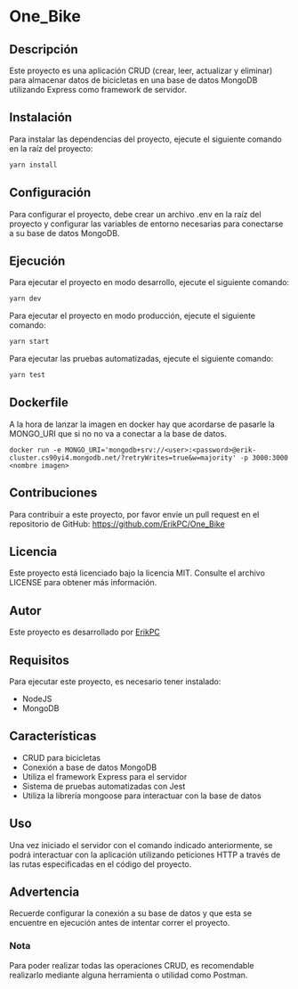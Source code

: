 # One_Bike

## Descripción

Este proyecto es una aplicación CRUD (crear, leer, actualizar y eliminar) para almacenar datos de bicicletas en una base de datos MongoDB utilizando Express como framework de servidor.

## Instalación

Para instalar las dependencias del proyecto, ejecute el siguiente comando en la raíz del proyecto:

```bash
yarn install
```

## Configuración

Para configurar el proyecto, debe crear un archivo .env en la raíz del proyecto y configurar las variables de entorno necesarias para conectarse a su base de datos MongoDB.

## Ejecución

Para ejecutar el proyecto en modo desarrollo, ejecute el siguiente comando:

```bash
yarn dev
```

Para ejecutar el proyecto en modo producción, ejecute el siguiente comando:

```bash
yarn start
```

Para ejecutar las pruebas automatizadas, ejecute el siguiente comando:

```bash
yarn test
```

## Dockerfile

A la hora de lanzar la imagen en docker hay que acordarse de pasarle la MONGO_URI que si no no va a conectar a la base de datos.

`docker run -e MONGO_URI='mongodb+srv://<user>:<password>@erik-cluster.cs90yi4.mongodb.net/?retryWrites=true&w=majority' -p 3000:3000 <nombre imagen>`

## Contribuciones

Para contribuir a este proyecto, por favor envíe un pull request en el repositorio de GitHub: https://github.com/ErikPC/One_Bike

## Licencia

Este proyecto está licenciado bajo la licencia MIT. Consulte el archivo LICENSE para obtener más información.

## Autor

Este proyecto es desarrollado por [ErikPC](https://github.com/ErikPC)

## Requisitos

Para ejecutar este proyecto, es necesario tener instalado:

- NodeJS
- MongoDB

## Características

- CRUD para bicicletas
- Conexión a base de datos MongoDB
- Utiliza el framework Express para el servidor
- Sistema de pruebas automatizadas con Jest
- Utiliza la librería mongoose para interactuar con la base de datos

## Uso

Una vez iniciado el servidor con el comando indicado anteriormente, se podrá interactuar con la aplicación utilizando peticiones HTTP a través de las rutas especificadas en el código del proyecto.

## Advertencia

Recuerde configurar la conexión a su base de datos y que esta se encuentre en ejecución antes de intentar correr el proyecto.

### Nota

Para poder realizar todas las operaciones CRUD, es recomendable realizarlo mediante alguna herramienta o utilidad como Postman.
